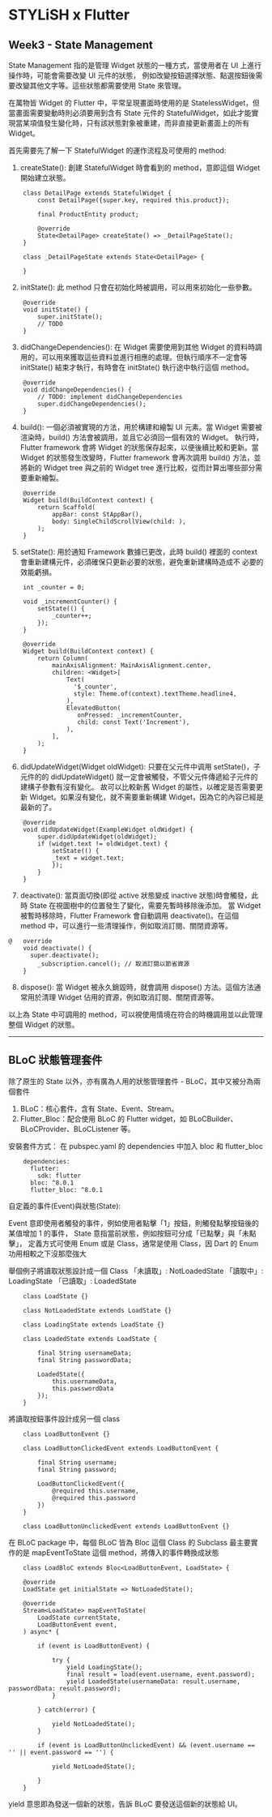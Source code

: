 # STYLiSH x Flutter

## Week3 - State Management

State Management 指的是管理 Widget 狀態的一種方式，當使用者在 UI 上進行操作時，可能會需要改變 UI 元件的狀態，
例如改變按鈕選擇狀態、點選按鈕後需要改變其他文字等。這些狀態都需要使用 State 來管理。

在萬物皆 Widget 的 Flutter 中，平常呈現畫面時使用的是 StatelessWidget，但當畫面需要變動時則必須要用到含有
State 元件的 StatefulWidget，如此才能實現當某項值發生變化時，只有該狀態對象被重建，而非直接更新畫面上的所有 Widget。

首先需要先了解一下 StatefulWidget 的運作流程及可使用的 method:

1. createState(): 創建 StatefulWidget 時會看到的 method，意即這個 Widget 開始建立狀態。

```
    class DetailPage extends StatefulWidget {
        const DetailPage({super.key, required this.product});

        final ProductEntity product;

        @override
        State<DetailPage> createState() => _DetailPageState();
    }
    
    class _DetailPageState extends State<DetailPage> {

    }
```
2. initState(): 
    此 method 只會在初始化時被調用，可以用來初始化一些參數。

```
    @override
    void initState() {
        super.initState();
        // TODO
    }
```

3. didChangeDependencies(): 
    在 Widget 需要使用到其他 Widget 的資料時調用的，可以用來獲取這些資料並進行相應的處理。但執行順序不一定會等 initState() 
    結束才執行，有時會在 initState() 執行途中執行這個 method。
```
    @override
    void didChangeDependencies() {
        // TODO: implement didChangeDependencies
        super.didChangeDependencies();
    }
```
4. build(): 
    一個必須被實現的方法，用於構建和繪製 UI 元素。當 Widget 需要被渲染時，build() 方法會被調用，並且它必須回一個有效的 Widget。
    執行時，Flutter framework 會將 Widget 的狀態保存起來，以便後續比較和更新。當 Widget 的狀態發生改變時，Flutter framework 
    會再次調用 build() 方法，並將新的 Widget tree 與之前的 Widget tree 進行比較，從而計算出哪些部分需要重新繪製。

```
    @override
    Widget build(BuildContext context) {
        return Scaffold(
            appBar: const StAppBar(),
            body: SingleChildScrollView(child: ),
        );
    }
```

5. setState(): 
    用於通知 Framework 數據已更改，此時 build() 裡面的 context 會重新建構元件，必須確保只更新必要的狀態，避免重新建構時造成不
    必要的效能虧損。

```
    int _counter = 0;

    void _incrementCounter() {
        setState(() {
            _counter++;
        });
    }
    
    @override
    Widget build(BuildContext context) {
        return Column(
            mainAxisAlignment: MainAxisAlignment.center,
            children: <Widget>[
                Text(
                  '$_counter',
                  style: Theme.of(context).textTheme.headline4,
                ),
                ElevatedButton(
                   onPressed: _incrementCounter,
                   child: const Text('Increment'),
                ),
            ],
        );
    }
```

6. didUpdateWidget(Widget oldWidget): 
    只要在父元件中调用 setState()，子元件的的 didUpdateWidget() 就一定會被觸發，不管父元件傳遞給子元件的建構子參數有沒有變化。
    故可以比較新舊 Widget 的屬性，以確定是否需要更新 Widget。如果沒有變化，就不需要重新構建 Widget，因為它的內容已經是最新的了。

```
    @override
    void didUpdateWidget(ExampleWidget oldWidget) {
        super.didUpdateWidget(oldWidget);
        if (widget.text != oldWidget.text) {
            setState(() {
            _text = widget.text;
            });
        }
    } 
```
7. deactivate():
    當頁面切換(即從 active 狀態變成 inactive 狀態)時會觸發，此時 State 在視圖樹中的位置發生了變化，需要先暫時移除後添加。 當 
    Widget 被暫時移除時，Flutter Framework 會自動調用 deactivate()。在這個 method 中，可以進行一些清理操作，例如取消訂閱、關閉資源等。
    
```
@   override
    void deactivate() {
      super.deactivate();
        _subscription.cancel(); // 取消訂閱以節省資源
    }
```

8. dispose():
    當 Widget 被永久銷毀時，就會調用 dispose() 方法。這個方法通常用於清理 Widget 佔用的資源，例如取消訂閱、關閉資源等。

以上為 State 中可調用的 method，可以視使用情境在符合的時機調用並以此管理整個 Widget 的狀態。

-----------------------------------------------------------------------------------------------------------------------

## BLoC 狀態管理套件

除了原生的 State 以外，亦有廣為人用的狀態管理套件 - BLoC，其中又被分為兩個套件

1. BLoC：核心套件，含有 State、Event、Stream。
2. Flutter_Bloc：配合使用 BLoC 的 Flutter widget，如 BLoCBuilder、BLoCProvider、BLoCListener 等。

安裝套件方式： 在 pubspec.yaml 的 dependencies 中加入 bloc 和 flutter_bloc 

```
    dependencies:
      flutter:
        sdk: flutter
      bloc: ^8.0.1
      flutter_bloc: ^8.0.1
```

自定義的事件(Event)與狀態(State):

Event 意即使用者觸發的事件，例如使用者點擊「1」按鈕，則觸發點擊按鈕後的某值增加 1 的事件， State 意指當前狀態，例如按鈕可分成「已點擊」與「未點擊」，
定義方式可使用 Enum 或是 Class，通常是使用 Class，因 Dart 的 Enum 功用相較之下沒那麼強大

舉個例子將讀取狀態設計成一個 Class
「未讀取」: NotLoadedState
「讀取中」: LoadingState
「已讀取」: LoadedState

```
    class LoadState {}
    
    class NotLoadedState extends LoadState {}
    
    class LoadingState extends LoadState {}
    
    class LoadedState extends LoadState {
    
        final String usernameData;
        final String passwordData;
        
        LoadedState({
            this.usernameData, 
            this.passwordData
        });
    }
```
將讀取按鈕事件設計成另一個 class

```
    class LoadButtonEvent {}
    
    class LoadButtonClickedEvent extends LoadButtonEvent {
    
        final String username;
        final String password;
        
        LoadButtonClickedEvent({
            @required this.username, 
            @required this.password   
        })
    }
    
    class LoadButtonUnclickedEvent extends LoadButtonEvent {}
```

在 BLoC package 中，每個 BLoC 皆為 Bloc 這個 Class 的 Subclass
最主要實作的是 mapEventToState 這個 method，將傳入的事件轉換成狀態

```
    class LoadBloC extends Bloc<LoadButtonEvent, LoadState> {
    
    @override
    LoadState get initialState => NotLoadedState();
    
    @override
    Stream<LoadState> mapEventToState(
        LoadState currentState,
        LoadButtonEvent event,
    ) async* {
    
        if (event is LoadButtonEvent) {
        
            try { 
                yield LoadingState();
                final result = load(event.username, event.password);
                yield LoadedState(usernameData: result.username, passwordData: result.password);
            }
            
        } catch(error) {
        
            yield NotLoadedState();
        }
        
        if (event is LoadButtonUnclickedEvent) && (event.username == '' || event.password == '') {
        
            yield NotLoadedState();
            
        } 
    }
```
yield 意思即為發送一個新的狀態，告訴 BLoC 要發送這個新的狀態給 UI。
